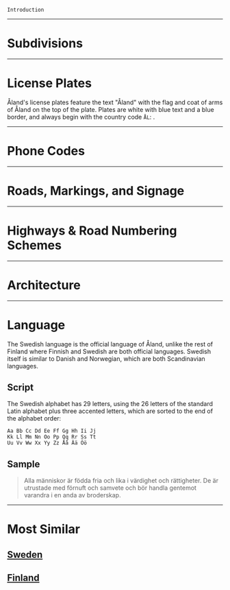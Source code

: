`Introduction`

---

# Subdivisions

---

# License Plates

Åland's license plates feature the text "Åland" with the flag and coat of arms of Åland on the top of the plate. Plates are white with blue text and a blue border, and always begin with the country code `ÅL`: <LicensePlate style="aland" format="ÅL 12345" text="dodgerblue" border="dodgerblue" />.

---

# Phone Codes

---

# Roads, Markings, and Signage

---

# Highways & Road Numbering Schemes

---

# Architecture

---

# Language

The Swedish language is the official language of Åland, unlike the rest of Finland where Finnish and Swedish are both official languages. Swedish itself is similar to Danish and Norwegian, which are both Scandinavian languages.

## Script

The Swedish alphabet has 29 letters, using the 26 letters of the standard Latin alphabet plus three accented letters, which are sorted to the end of the alphabet order:

```
Aa Bb Cc Dd Ee Ff Gg Hh Ii Jj
Kk Ll Mm Nn Oo Pp Qq Rr Ss Tt
Uu Vv Ww Xx Yy Zz Åå Ää Öö
```

## Sample

> Alla människor är födda fria och lika i värdighet och rättigheter. De är utrustade med förnuft och samvete och bör handla gentemot varandra i en anda av broderskap.

---

# Most Similar

## [Sweden](/countries/SWE)

## [Finland](/countries/FIN)
